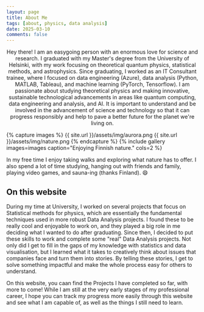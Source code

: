 ```yaml
---
layout: page
title: About Me
tags: [about, physics, data analysis]
date: 2025-03-10
comments: false
---
```


<center>Hey there! I am an easygoing person with an enormous love for science and research. I graduated with my Master's degree from the University of Helsinki, with my work focusing on theoretical quantum physics, statistical methods, and astrophysics. Since graduating, I worked as an IT Consultant trainee, where I focused on data engineering (Azure), data analysis (Python, MATLAB, Tableau), and machine learning (PyTorch, Tensorflow). I am passionate about studying theoretical physics and making innovative, sustainable technological advancements in areas like quantum computing, data engineering and analysis, and AI. It is important to understand and be involved in the advancement of science and technology so that it can progress responsibly and help to pave a better future for the planet we're living on.</center>




{% capture images %}
{{ site.url }}/assets/img/aurora.png
{{ site.url }}/assets/img/nature.png
{% endcapture %}
{% include gallery images=images caption="Enjoying Finnish nature." cols=2 %}

In my free time I enjoy taking walks and exploring what nature has to offer. I also spend a lot of time studying, hanging out with friends and family, playing video games, and sauna-ing (thanks Finland). &#x1F604;


## On this website

During my time at University, I worked on several projects that focus on Statistical methods for physics, which are essentially the fundamental techniques used in more robust Data Analysis projects. I found these to be really cool and enjoyable to work on, and they played a big role in me deciding what I wanted to do after graduating. Since then, I decided to put these skills to work and complete some "real" Data Analysis projects. Not only did I get to fill in the gaps of my knowledge with statistics and data visualisation, but I learned what it takes to creatively think about issues that companies face and turn them into stories. By telling these stories, I get to solve something impactful and make the whole process easy for others to understand. 

On this website, you caan find the Projects I have completed so far, with more to come! While I am still at the very early stages of my professional career, I hope you can track my progress more easily through this website and see what I am capable of, as well as the things I still need to learn.


